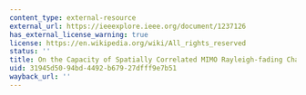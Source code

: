 ```yaml
---
content_type: external-resource
external_url: https://ieeexplore.ieee.org/document/1237126
has_external_license_warning: true
license: https://en.wikipedia.org/wiki/All_rights_reserved
status: ''
title: On the Capacity of Spatially Correlated MIMO Rayleigh-fading Channels
uid: 31945d50-94bd-4492-b679-27dfff9e7b51
wayback_url: ''
---
```

